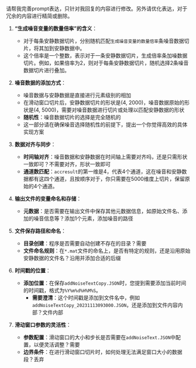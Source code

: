 请帮我完善prompt表达，只针对我回复的内容进行修改。另外请优化表达，对于冗余的内容进行精简或删除。

1. **“生成噪音变量的数量倍率”的含义**：
   - 对于每条安静数据切片，分别随机匹配`生成噪音变量的数量倍率`条噪音数据切片，将其加到安静数据中。
   - 这个倍率是一个整数，表示对于一条安静数据切片，生成倍率条加噪数据切片。例如，如果倍率为2，则对于每条安静数据切片，随机选择2条噪音数据切片进行叠加。

2. **噪音数据的添加方式**：
   - 噪音数据与安静数据是直接进行元素级别的相加
   - 在滑动窗口切片后，安静数据切片的形状是(4, 2000)，噪音数据原始的形状是(4, 5000)，需要对噪音数据进行切片或处理以匹配安静数据的形状
   - **随机性**：噪音数据切片的选择是完全随机的
   - 这一部分请在确保噪音选择随机性的前提下，提出一个你觉得高效的具体实现方案

3. **数据对齐与同步**：
   - **时间轴对齐**：噪音数据和安静数据在时间轴上需要对齐吗，还是只需形状一致即可？不需要对齐，形状一致即可
   - **通道数匹配**：`accresult`的第一维是4，代表4个通道，这在噪音和安静数据都有这四个通道，且按顺序对于，你只需要在5000维度上切片，保留原始的4个通道。

4. **输出文件的变量命名和存储**：
   - **元数据**：是否需要在输出文件中保存其他元数据信息，如原始文件名、添加的噪音信息等？添加1个元素，添加噪音的路径

5. **文件保存路径和命名**：
   - **目录创建**：程序是否需要自动创建不存在的目录？需要
   - **文件命名规则**：在`*.mat`文件的命名上，是否有特定的规则，还是沿用原始安静数据的文件名？沿用并添加合适的后缀

6. **时间戳的位置**：
   - **添加位置**：在保存`addNoiseTextCopy.JSON`时，您提到需要添加当前时间的时间戳，格式为`%Y%m%d%H%M%S`。
     - **需要澄清**：这个时间戳是添加到文件名中，例如`addNoiseTextCopy_20231113093000.JSON`，还是添加到文件内容内部？文件内部

7. **滑动窗口参数的灵活性**：
   - **参数配置**：滑动窗口的大小和步长是否需要在`addNoiseText.JSON`中配置，以便灵活调整？需要
   - **边界条件**：在进行滑动窗口切片时，如何处理无法满足窗口大小的数据段？丢弃
